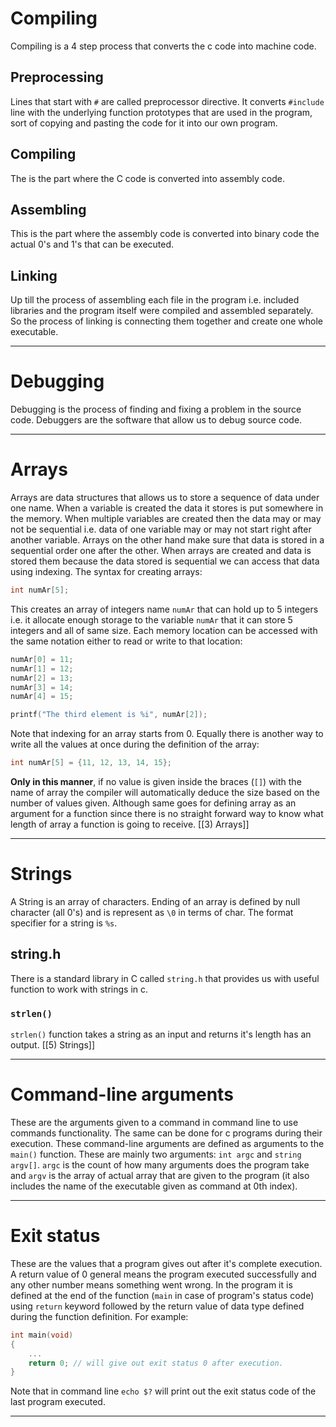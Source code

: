 # Compiling
Compiling is a 4 step process that converts the c code into machine code.
## Preprocessing
Lines that start with `#` are called preprocessor directive. It converts `#include` line with the underlying function prototypes that are used in the program, sort of copying and pasting the code for it into our own program.
## Compiling
The is the part where the C code is converted into assembly code.
## Assembling
This is the part where the assembly code is converted into binary code the actual 0's and 1's that can be executed.
## Linking 
Up till the process of assembling each file in the program i.e. included libraries and the program itself were compiled and assembled separately. So the process of linking is connecting them together and create one whole executable.

---
# Debugging
Debugging is the process of finding and fixing a problem in the source code. Debuggers are the software that allow us to debug source code.

---
# Arrays
Arrays are data structures that allows us to store a sequence of data under one name. When a variable is created the data it stores is put somewhere in the memory. When multiple variables are created then the data may or may not be sequential i.e. data of one variable may or may not start right after another variable. Arrays on the other hand make sure that data is stored in a sequential order one after the other. When arrays are created and data is stored them because the data stored is sequential we can access that data using indexing. The syntax for creating arrays:
```c
int numAr[5];
```
This creates an array of integers name `numAr` that can hold up to 5 integers i.e. it allocate enough storage to the variable `numAr` that it can store 5 integers and all of same size. Each memory location can be accessed with the same notation either to read or write to that location:
```c
numAr[0] = 11;
numAr[1] = 12;
numAr[2] = 13;
numAr[3] = 14;
numAr[4] = 15;

printf("The third element is %i", numAr[2]);
```
Note that indexing for an array starts from 0.
Equally there is another way to write all the values at once during the definition of the array:
```c
int numAr[5] = {11, 12, 13, 14, 15};
```
**Only in this manner**, if no value is given inside the braces (`[]`) with the name of array the compiler will automatically deduce the size based on the number of values given. Although same goes for defining array as an argument for a function since there is no straight forward way to know what length of array a function is going to receive.
[[3) Arrays]]

---
# Strings
A String is an array of characters. Ending of an array is defined by null character (all 0's) and is represent as `\0` in terms of char. The format specifier for a string is `%s`.
## string.h
There is a standard library in C called `string.h` that provides us with useful function to work with strings in c.
### `strlen()`
`strlen()` function takes a string as an input and returns it's length has an output.
[[5) Strings]]

---
# Command-line arguments
These are the arguments given to a command in command line to use commands functionality. The same can be done for c programs during their execution. These command-line arguments are defined as arguments to the `main()` function. These are mainly two arguments: `int argc` and `string argv[]`. `argc` is the count of how many arguments does the program take and `argv` is the array of actual array that are given to the program (it also includes the name of the executable given as command at 0th index).

---
# Exit status
These are the values that a program gives out after it's complete execution. A return value of 0 general means the program executed successfully and any other number means something went wrong. In the program it is defined at the end of the function (`main` in case of program's status code) using `return` keyword followed by the return value of data type defined during the function definition. For example:
```c
int main(void)
{
	...
	return 0; // will give out exit status 0 after execution.
}
```
Note that in command line `echo $?` will print out the exit status code of the last program executed.

---
